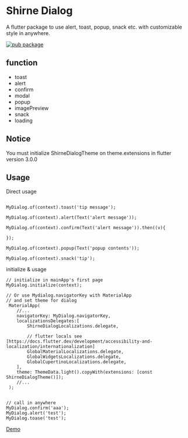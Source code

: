 # Shirne Dialog

A flutter package to use alert, toast, popup, snack etc. with customizable style in anywhere.

<a href="https://pub.dartlang.org/packages/shirne_dialog">
    <img src="https://img.shields.io/pub/v/shirne_dialog.svg" alt="pub package" />
</a>

## function

* toast
* alert
* confirm
* modal
* popup
* imagePreview
* snack
* loading

## Notice

You must initialize ShirneDialogTheme on theme.extensions in flutter version 3.0.0

## Usage

Direct usage
```

MyDialog.of(context).toast('tip message');

MyDialog.of(context).alert(Text('alert message'));

MyDialog.of(context).confirm(Text('alert message')).then((v){

});

MyDialog.of(context).popup(Text('popup contents'));

MyDialog.of(context).snack('tip');
```

initialize & usage
```
// initialize in mainApp's first page
MyDialog.initialize(context);

// Or use Mydialog.navigatorKey with MaterialApp
// and set theme for dialog
 MaterialApp(
    //...
    navigatorKey: MyDialog.navigatorKey,
    localizationsDelegates:[
        ShirneDialogLocalizations.delegate,

        // flutter locals see [https://docs.flutter.dev/development/accessibility-and-localization/internationalization]
        GlobalMaterialLocalizations.delegate,
        GlobalWidgetsLocalizations.delegate,
        GlobalCupertinoLocalizations.delegate,
    ],
    theme: ThemeData.light().copyWith(extensions: [const ShirneDialogTheme()]);
    //...
 );
 

// call in anywhere
MyDialog.confirm('aaa');
MyDialog.alert('test');
MyDialog.toase('test');
```

[Demo](https://www.shirne.com/demo/easydialog/)